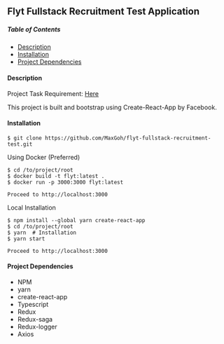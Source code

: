 ## Flyt Fullstack Recruitment Test Application

##### Table of Contents
- [Description](#Description)
- [Installation](#Installation)
- [Project Dependencies](#ProjectDependencies)



#### Description

Project Task Requirement: [Here](https://github.com/flypay/full-stack-recruitment-test)

This project is built and bootstrap using Create-React-App by Facebook.


#### Installation

`$ git clone https://github.com/MaxGoh/flyt-fullstack-recruitment-test.git`

Using Docker (Preferred)

```
$ cd /to/project/root
$ docker build -t flyt:latest .
$ docker run -p 3000:3000 flyt:latest

Proceed to http://localhost:3000
```

Local Installation

```
$ npm install --global yarn create-react-app
$ cd /to/project/root
$ yarn  # Installation
$ yarn start

Proceed to http://localhost:3000
```


#### Project Dependencies

- NPM
- yarn
- create-react-app
- Typescript
- Redux
- Redux-saga
- Redux-logger
- Axios